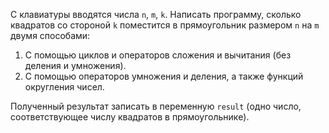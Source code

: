 С клавиатуры вводятся числа `n`, `m`, `k`. Написать программу, сколько квадратов со стороной `k` поместится в прямоугольник размером `n` на `m` двумя способами:
1. С помощью циклов и операторов сложения и вычитания (без деления и умножения).
2. С помощью операторов умножения и деления, а также функций округления чисел.

Полученный результат записать в переменную `result` (одно число, соответствующее числу квадратов в прямоугольнике).